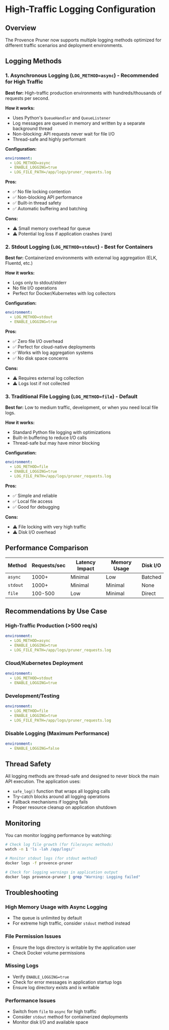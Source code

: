 # High-Traffic Logging Configuration

## Overview

The Provence Pruner now supports multiple logging methods optimized for different traffic scenarios and deployment environments.

## Logging Methods

### 1. Asynchronous Logging (`LOG_METHOD=async`) - **Recommended for High Traffic**

**Best for:** High-traffic production environments with hundreds/thousands of requests per second.

**How it works:**
- Uses Python's `QueueHandler` and `QueueListener`
- Log messages are queued in memory and written by a separate background thread
- Non-blocking: API requests never wait for file I/O
- Thread-safe and highly performant

**Configuration:**
```yaml
environment:
  - LOG_METHOD=async
  - ENABLE_LOGGING=true
  - LOG_FILE_PATH=/app/logs/pruner_requests.log
```

**Pros:**
- ✅ No file locking contention
- ✅ Non-blocking API performance
- ✅ Built-in thread safety
- ✅ Automatic buffering and batching

**Cons:**
- ⚠️ Small memory overhead for queue
- ⚠️ Potential log loss if application crashes (rare)

### 2. Stdout Logging (`LOG_METHOD=stdout`) - **Best for Containers**

**Best for:** Containerized environments with external log aggregation (ELK, Fluentd, etc.)

**How it works:**
- Logs only to stdout/stderr
- No file I/O operations
- Perfect for Docker/Kubernetes with log collectors

**Configuration:**
```yaml
environment:
  - LOG_METHOD=stdout
  - ENABLE_LOGGING=true
```

**Pros:**
- ✅ Zero file I/O overhead
- ✅ Perfect for cloud-native deployments
- ✅ Works with log aggregation systems
- ✅ No disk space concerns

**Cons:**
- ⚠️ Requires external log collection
- ⚠️ Logs lost if not collected

### 3. Traditional File Logging (`LOG_METHOD=file`) - **Default**

**Best for:** Low to medium traffic, development, or when you need local file logs.

**How it works:**
- Standard Python file logging with optimizations
- Built-in buffering to reduce I/O calls
- Thread-safe but may have minor blocking

**Configuration:**
```yaml
environment:
  - LOG_METHOD=file
  - ENABLE_LOGGING=true
  - LOG_FILE_PATH=/app/logs/pruner_requests.log
```

**Pros:**
- ✅ Simple and reliable
- ✅ Local file access
- ✅ Good for debugging

**Cons:**
- ⚠️ File locking with very high traffic
- ⚠️ Disk I/O overhead

## Performance Comparison

| Method | Requests/sec | Latency Impact | Memory Usage | Disk I/O |
|--------|-------------|----------------|--------------|----------|
| `async` | 1000+ | Minimal | Low | Batched |
| `stdout` | 1000+ | Minimal | Minimal | None |
| `file` | 100-500 | Low | Minimal | Direct |

## Recommendations by Use Case

### High-Traffic Production (>500 req/s)
```yaml
environment:
  - LOG_METHOD=async
  - ENABLE_LOGGING=true
  - LOG_FILE_PATH=/app/logs/pruner_requests.log
```

### Cloud/Kubernetes Deployment
```yaml
environment:
  - LOG_METHOD=stdout
  - ENABLE_LOGGING=true
```

### Development/Testing
```yaml
environment:
  - LOG_METHOD=file
  - ENABLE_LOGGING=true
  - LOG_FILE_PATH=/app/logs/pruner_requests.log
```

### Disable Logging (Maximum Performance)
```yaml
environment:
  - ENABLE_LOGGING=false
```

## Thread Safety

All logging methods are thread-safe and designed to never block the main API execution. The application uses:

- `safe_log()` function that wraps all logging calls
- Try-catch blocks around all logging operations
- Fallback mechanisms if logging fails
- Proper resource cleanup on application shutdown

## Monitoring

You can monitor logging performance by watching:

```bash
# Check log file growth (for file/async methods)
watch -n 1 'ls -lah /app/logs/'

# Monitor stdout logs (for stdout method)
docker logs -f provence-pruner

# Check for logging warnings in application output
docker logs provence-pruner | grep "Warning: Logging failed"
```

## Troubleshooting

### High Memory Usage with Async Logging
- The queue is unlimited by default
- For extreme high traffic, consider `stdout` method instead

### File Permission Issues
- Ensure the logs directory is writable by the application user
- Check Docker volume permissions

### Missing Logs
- Verify `ENABLE_LOGGING=true`
- Check for error messages in application startup logs
- Ensure log directory exists and is writable

### Performance Issues
- Switch from `file` to `async` for high traffic
- Consider `stdout` method for containerized deployments
- Monitor disk I/O and available space
